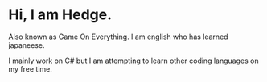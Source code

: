 # Hi, I am Hedge.

Also known as Game On Everything.
I am english who has learned japaneese.

I mainly work on C# but I am attempting to learn other coding languages on my free time.







